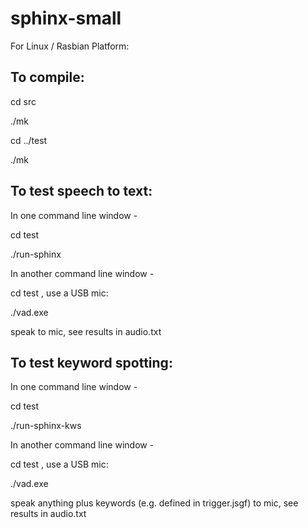 # sphinx-small

For Linux / Rasbian Platform:

## To compile:

cd src

./mk

cd ../test

./mk

## To test speech to text:

In one command line window -

cd test

./run-sphinx

In another command line window -

cd test , use a USB mic:

./vad.exe

speak to mic, see results in audio.txt

## To test keyword spotting:

In one command line window -

cd test

./run-sphinx-kws

In another command line window -

cd test , use a USB mic:

./vad.exe

speak anything plus keywords (e.g. defined in trigger.jsgf) to mic, see results in audio.txt




